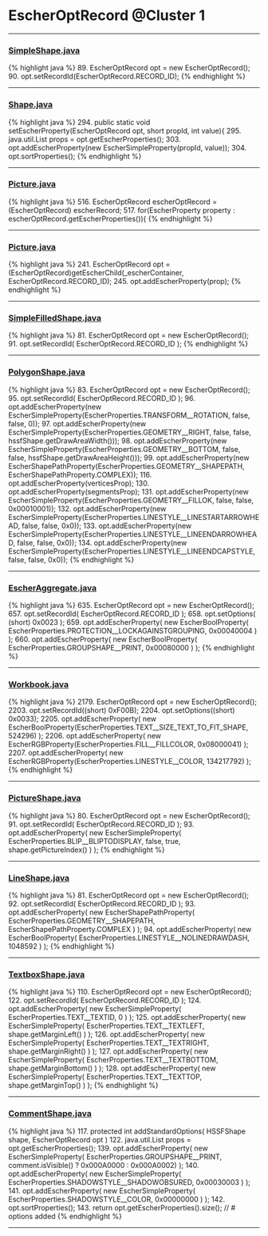 # EscherOptRecord @Cluster 1

***

### [SimpleShape.java](https://searchcode.com/codesearch/view/97394265/)
{% highlight java %}
89. EscherOptRecord opt = new EscherOptRecord();
90. opt.setRecordId(EscherOptRecord.RECORD_ID);
{% endhighlight %}

***

### [Shape.java](https://searchcode.com/codesearch/view/97394276/)
{% highlight java %}
294. public static void setEscherProperty(EscherOptRecord opt, short propId, int value){
295.    java.util.List props = opt.getEscherProperties();
303.        opt.addEscherProperty(new EscherSimpleProperty(propId, value));
304.        opt.sortProperties();
{% endhighlight %}

***

### [Picture.java](https://searchcode.com/codesearch/view/97384428/)
{% highlight java %}
516. EscherOptRecord escherOptRecord = (EscherOptRecord) escherRecord;
517. for(EscherProperty property : escherOptRecord.getEscherProperties()){
{% endhighlight %}

***

### [Picture.java](https://searchcode.com/codesearch/view/97394307/)
{% highlight java %}
241. EscherOptRecord opt = (EscherOptRecord)getEscherChild(_escherContainer, EscherOptRecord.RECORD_ID);
245.     opt.addEscherProperty(prop);
{% endhighlight %}

***

### [SimpleFilledShape.java](https://searchcode.com/codesearch/view/15642355/)
{% highlight java %}
81. EscherOptRecord opt = new EscherOptRecord();
91. opt.setRecordId( EscherOptRecord.RECORD_ID );
{% endhighlight %}

***

### [PolygonShape.java](https://searchcode.com/codesearch/view/15642360/)
{% highlight java %}
83. EscherOptRecord opt = new EscherOptRecord();
95. opt.setRecordId( EscherOptRecord.RECORD_ID );
96. opt.addEscherProperty(new EscherSimpleProperty(EscherProperties.TRANSFORM__ROTATION, false, false, 0));
97. opt.addEscherProperty(new EscherSimpleProperty(EscherProperties.GEOMETRY__RIGHT, false, false, hssfShape.getDrawAreaWidth()));
98. opt.addEscherProperty(new EscherSimpleProperty(EscherProperties.GEOMETRY__BOTTOM, false, false, hssfShape.getDrawAreaHeight()));
99. opt.addEscherProperty(new EscherShapePathProperty(EscherProperties.GEOMETRY__SHAPEPATH, EscherShapePathProperty.COMPLEX));
116. opt.addEscherProperty(verticesProp);
130. opt.addEscherProperty(segmentsProp);
131. opt.addEscherProperty(new EscherSimpleProperty(EscherProperties.GEOMETRY__FILLOK, false, false, 0x00010001));
132. opt.addEscherProperty(new EscherSimpleProperty(EscherProperties.LINESTYLE__LINESTARTARROWHEAD, false, false, 0x0));
133. opt.addEscherProperty(new EscherSimpleProperty(EscherProperties.LINESTYLE__LINEENDARROWHEAD, false, false, 0x0));
134. opt.addEscherProperty(new EscherSimpleProperty(EscherProperties.LINESTYLE__LINEENDCAPSTYLE, false, false, 0x0));
{% endhighlight %}

***

### [EscherAggregate.java](https://searchcode.com/codesearch/view/15642409/)
{% highlight java %}
635. EscherOptRecord opt = new EscherOptRecord();
657. opt.setRecordId( EscherOptRecord.RECORD_ID );
658. opt.setOptions( (short) 0x0023 );
659. opt.addEscherProperty( new EscherBoolProperty( EscherProperties.PROTECTION__LOCKAGAINSTGROUPING, 0x00040004 ) );
660. opt.addEscherProperty( new EscherBoolProperty( EscherProperties.GROUPSHAPE__PRINT, 0x00080000 ) );
{% endhighlight %}

***

### [Workbook.java](https://searchcode.com/codesearch/view/15642358/)
{% highlight java %}
2179. EscherOptRecord opt = new EscherOptRecord();
2203. opt.setRecordId((short) 0xF00B);
2204. opt.setOptions((short) 0x0033);
2205. opt.addEscherProperty( new EscherBoolProperty(EscherProperties.TEXT__SIZE_TEXT_TO_FIT_SHAPE, 524296) );
2206. opt.addEscherProperty( new EscherRGBProperty(EscherProperties.FILL__FILLCOLOR, 0x08000041) );
2207. opt.addEscherProperty( new EscherRGBProperty(EscherProperties.LINESTYLE__COLOR, 134217792) );
{% endhighlight %}

***

### [PictureShape.java](https://searchcode.com/codesearch/view/15642357/)
{% highlight java %}
80. EscherOptRecord opt = new EscherOptRecord();
91. opt.setRecordId( EscherOptRecord.RECORD_ID );
93. opt.addEscherProperty( new EscherSimpleProperty( EscherProperties.BLIP__BLIPTODISPLAY, false, true, shape.getPictureIndex() ) );
{% endhighlight %}

***

### [LineShape.java](https://searchcode.com/codesearch/view/15642361/)
{% highlight java %}
81. EscherOptRecord opt = new EscherOptRecord();
92. opt.setRecordId( EscherOptRecord.RECORD_ID );
93. opt.addEscherProperty( new EscherShapePathProperty( EscherProperties.GEOMETRY__SHAPEPATH, EscherShapePathProperty.COMPLEX ) );
94. opt.addEscherProperty( new EscherBoolProperty( EscherProperties.LINESTYLE__NOLINEDRAWDASH, 1048592 ) );
{% endhighlight %}

***

### [TextboxShape.java](https://searchcode.com/codesearch/view/15642364/)
{% highlight java %}
110. EscherOptRecord opt = new EscherOptRecord();
122. opt.setRecordId( EscherOptRecord.RECORD_ID );
124. opt.addEscherProperty( new EscherSimpleProperty( EscherProperties.TEXT__TEXTID, 0 ) );
125. opt.addEscherProperty( new EscherSimpleProperty( EscherProperties.TEXT__TEXTLEFT, shape.getMarginLeft() ) );
126. opt.addEscherProperty( new EscherSimpleProperty( EscherProperties.TEXT__TEXTRIGHT, shape.getMarginRight() ) );
127. opt.addEscherProperty( new EscherSimpleProperty( EscherProperties.TEXT__TEXTBOTTOM, shape.getMarginBottom() ) );
128. opt.addEscherProperty( new EscherSimpleProperty( EscherProperties.TEXT__TEXTTOP, shape.getMarginTop() ) );
{% endhighlight %}

***

### [CommentShape.java](https://searchcode.com/codesearch/view/15642359/)
{% highlight java %}
117. protected int addStandardOptions( HSSFShape shape, EscherOptRecord opt )
122.     java.util.List props = opt.getEscherProperties();
139.     opt.addEscherProperty( new EscherSimpleProperty( EscherProperties.GROUPSHAPE__PRINT, comment.isVisible() ? 0x000A0000 : 0x000A0002) );
140.     opt.addEscherProperty( new EscherSimpleProperty( EscherProperties.SHADOWSTYLE__SHADOWOBSURED, 0x00030003 ) );
141.     opt.addEscherProperty( new EscherSimpleProperty( EscherProperties.SHADOWSTYLE__COLOR, 0x00000000 ) );
142.     opt.sortProperties();
143.     return opt.getEscherProperties().size();   // # options added
{% endhighlight %}

***


